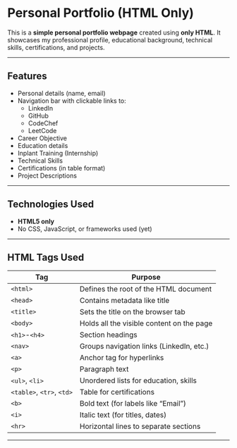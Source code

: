 #  Personal Portfolio (HTML Only)

This is a **simple personal portfolio webpage** created using **only HTML**. It showcases my professional profile, educational background, technical skills, certifications, and projects.

---

##  Features

- Personal details (name, email)
- Navigation bar with clickable links to:
  - LinkedIn
  - GitHub
  - CodeChef
  - LeetCode
- Career Objective
- Education details
- Inplant Training (Internship)
- Technical Skills
- Certifications (in table format)
- Project Descriptions

---

##  Technologies Used

- **HTML5 only**
-  No CSS, JavaScript, or frameworks used (yet)

---

## HTML Tags Used

| Tag      | Purpose                                      |
|----------|----------------------------------------------|
| `<html>` | Defines the root of the HTML document         |
| `<head>` | Contains metadata like title                  |
| `<title>`| Sets the title on the browser tab             |
| `<body>` | Holds all the visible content on the page     |
| `<h1>`-`<h4>` | Section headings                         |
| `<nav>`  | Groups navigation links (LinkedIn, etc.)      |
| `<a>`    | Anchor tag for hyperlinks                     |
| `<p>`    | Paragraph text                                |
| `<ul>`, `<li>` | Unordered lists for education, skills    |
| `<table>`, `<tr>`, `<td>` | Table for certifications     |
| `<b>`    | Bold text (for labels like “Email”)           |
| `<i>`    | Italic text (for titles, dates)               |
| `<hr>`   | Horizontal lines to separate sections         |

---


